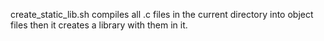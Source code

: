 create_static_lib.sh compiles all .c files in the current directory into object files then it creates a library with them in it.

